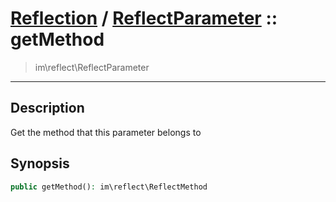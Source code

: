 # [Reflection](reflect.md) / [ReflectParameter](reflect-ReflectParameter.md) :: getMethod
 > im\reflect\ReflectParameter
____

## Description
Get the method that this parameter belongs to

## Synopsis
```php
public getMethod(): im\reflect\ReflectMethod
```
